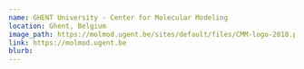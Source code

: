 ```yaml
---
name: GHENT University - Center for Molecular Modeling
location: Ghent, Belgium
image_path: https://molmod.ugent.be/sites/default/files/CMM-logo-2018.png
link: https://molmod.ugent.be
blurb:
---
```

